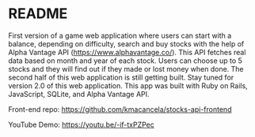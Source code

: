 # README

First version of a game web application where users can start with a balance, depending on difficulty, search and buy stocks with the help of Alpha Vantage API (https://www.alphavantage.co/). This API fetches real data based on month and year of each stock. Users can choose up to 5 stocks and they will find out if they made or lost money when done. The second half of this web application is still getting built. Stay tuned for version 2.0 of this web application. This app was built with Ruby on Rails, JavaScript, SQLite, and Alpha Vantage API.

Front-end repo: https://github.com/kmacancela/stocks-api-frontend

YouTube Demo: https://youtu.be/-if-txPZPec
